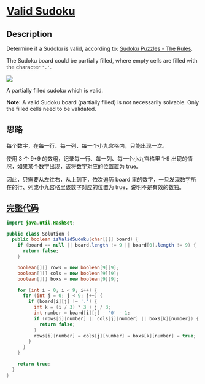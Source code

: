 # [Valid Sudoku][title]

## Description

Determine if a Sudoku is valid, according to: [Sudoku Puzzles - The Rules][sudoku].

The Sudoku board could be partially filled, where empty cells are filled with the character `'.'`.

![](https://upload.wikimedia.org/wikipedia/commons/thumb/f/ff/Sudoku-by-L2G-20050714.svg/250px-Sudoku-by-L2G-20050714.svg.png)

A partially filled sudoku which is valid.

**Note:**
A valid Sudoku board (partially filled) is not necessarily solvable. Only the filled cells need to be validated.

## 思路
每个数字，在每一行、每一列、每一个小九宫格内，只能出现一次。

使用 3 个 9*9 的数组，记录每一行、每一列、每一个小九宫格里 1-9 出现的情况，如果某个数字出现，该将数字对应的位置置为 true。

因此，只需要从左往右，从上到下，依次遍历 board 里的数字，一旦发现数字所在的行、列或小九宫格里该数字对应的位置为 true，说明不是有效的数独。

## [完整代码][src]

```java
import java.util.HashSet;

public class Solution {
  public boolean isValidSudoku(char[][] board) {
    if (board == null || board.length != 9 || board[0].length != 9) {
      return false;
    }

    boolean[][] rows = new boolean[9][9];
    boolean[][] cols = new boolean[9][9];
    boolean[][] boxs = new boolean[9][9];

    for (int i = 0; i < 9; i++) {
      for (int j = 0; j < 9; j++) {
        if (board[i][j] != '.') {
          int k = (i / 3) * 3 + j / 3;
          int number = board[i][j] - '0' - 1;
          if (rows[i][number] || cols[j][number] || boxs[k][number]) {
            return false;
          }
          rows[i][number] = cols[j][number] = boxs[k][number] = true;
        }
      }
    }

    return true;
  }
}
```

[title]: https://leetcode.com/problems/valid-sudoku
[sudoku]: http://sudoku.com.au/TheRules.aspx
[src]: https://github.com/andavid/leetcode-java/blob/master/src/com/andavid/leetcode/_036/Solution.java
